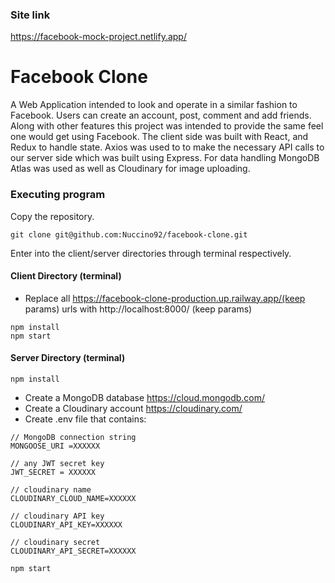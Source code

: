 ### Site link

https://facebook-mock-project.netlify.app/

# Facebook Clone

A Web Application intended to look and operate in a similar fashion to Facebook. Users can create an account, post, comment and add friends. Along with other features this project was intended to provide the same feel one would get using Facebook. The client side was built with React, and Redux to handle state. Axios was used to to make the necessary API calls to our server side which was built using Express. For data handling MongoDB Atlas was used as well as Cloudinary for image uploading.

### Executing program

Copy the repository.

```
git clone git@github.com:Nuccino92/facebook-clone.git
```

Enter into the client/server directories through terminal respectively.

#### Client Directory (terminal)

- Replace all https://facebook-clone-production.up.railway.app/(keep params) urls with http://localhost:8000/ (keep params)

```
npm install
npm start
```

#### Server Directory (terminal)

```
npm install
```

- Create a MongoDB database https://cloud.mongodb.com/
- Create a Cloudinary account https://cloudinary.com/
- Create .env file that contains:

```
// MongoDB connection string
MONGOOSE_URI =XXXXXX

// any JWT secret key
JWT_SECRET = XXXXXX

// cloudinary name
CLOUDINARY_CLOUD_NAME=XXXXXX

// cloudinary API key
CLOUDINARY_API_KEY=XXXXXX

// cloudinary secret
CLOUDINARY_API_SECRET=XXXXXX
```

```
npm start
```
